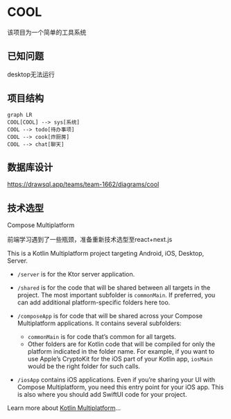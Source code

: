# COOL
该项目为一个简单的工具系统

## 已知问题
desktop无法运行

## 项目结构
```mermaid
graph LR
COOL[COOL] --> sys[系统]
COOL --> todo[待办事项]
COOL --> cook[炸厨房]
COOL --> chat[聊天]
```

## 数据库设计
https://drawsql.app/teams/team-1662/diagrams/cool


## 技术选型
Compose Multiplatform



前端学习遇到了一些瓶颈，准备重新技术选型至react+next.js

This is a Kotlin Multiplatform project targeting Android, iOS, Desktop, Server.

* `/server` is for the Ktor server application.

* `/shared` is for the code that will be shared between all targets in the project.
  The most important subfolder is `commonMain`. If preferred, you can add additional platform-specific folders here too.

* `/composeApp` is for code that will be shared across your Compose Multiplatform applications.
  It contains several subfolders:
  - `commonMain` is for code that’s common for all targets.
  - Other folders are for Kotlin code that will be compiled for only the platform indicated in the folder name.
    For example, if you want to use Apple’s CryptoKit for the iOS part of your Kotlin app,
    `iosMain` would be the right folder for such calls.

* `/iosApp` contains iOS applications. Even if you’re sharing your UI with Compose Multiplatform, 
  you need this entry point for your iOS app. This is also where you should add SwiftUI code for your project.


Learn more about [Kotlin Multiplatform](https://www.jetbrains.com/help/kotlin-multiplatform-dev/get-started.html)…